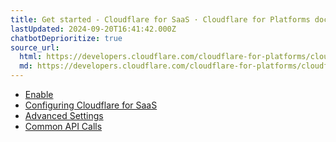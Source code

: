 ```yaml
---
title: Get started - Cloudflare for SaaS · Cloudflare for Platforms docs
lastUpdated: 2024-09-20T16:41:42.000Z
chatbotDeprioritize: true
source_url:
  html: https://developers.cloudflare.com/cloudflare-for-platforms/cloudflare-for-saas/start/
  md: https://developers.cloudflare.com/cloudflare-for-platforms/cloudflare-for-saas/start/index.md
---
```


* [Enable](https://developers.cloudflare.com/cloudflare-for-platforms/cloudflare-for-saas/start/enable/)
* [Configuring Cloudflare for SaaS](https://developers.cloudflare.com/cloudflare-for-platforms/cloudflare-for-saas/start/getting-started/)
* [Advanced Settings](https://developers.cloudflare.com/cloudflare-for-platforms/cloudflare-for-saas/start/advanced-settings/)
* [Common API Calls](https://developers.cloudflare.com/cloudflare-for-platforms/cloudflare-for-saas/start/common-api-calls/)
